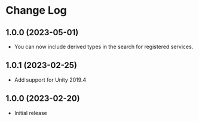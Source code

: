 # Change Log

## 1.0.0 (2023-05-01)

- You can now include derived types in the search for registered services.

## 1.0.1 (2023-02-25)

- Add support for Unity 2019.4

## 1.0.0 (2023-02-20)

- Initial release
